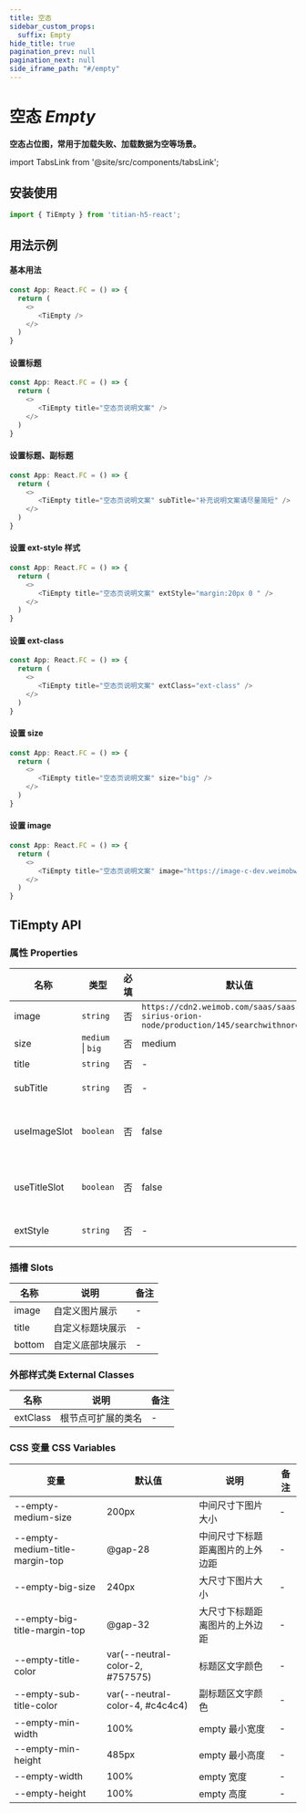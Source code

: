 ```yaml
---
title: 空态
sidebar_custom_props:
  suffix: Empty
hide_title: true
pagination_prev: null
pagination_next: null
side_iframe_path: "#/empty"
---
```


# 空态 _Empty_
**空态占位图，常用于加载失败、加载数据为空等场景。**

import TabsLink from '@site/src/components/tabsLink';

<TabsLink id="tiempty-api" />

## 安装使用

```ts showLineNumbers
import { TiEmpty } from 'titian-h5-react';
```

## 用法示例

#### 基本用法

```typescript tsx showLineNumbers
const App: React.FC = () => {
  return (
    <>
       <TiEmpty />
    </>
  )
}
```

#### 设置标题

```typescript tsx showLineNumbers
const App: React.FC = () => {
  return (
    <>
       <TiEmpty title="空态页说明文案" />
    </>
  )
}
```

#### 设置标题、副标题

```typescript tsx showLineNumbers
const App: React.FC = () => {
  return (
    <>
       <TiEmpty title="空态页说明文案" subTitle="补充说明文案请尽量简短" />
    </>
  )
}
```


#### 设置 ext-style 样式

```typescript tsx showLineNumbers
const App: React.FC = () => {
  return (
    <>
       <TiEmpty title="空态页说明文案" extStyle="margin:20px 0 " />
    </>
  )
}
```

#### 设置 ext-class

```typescript tsx showLineNumbers
const App: React.FC = () => {
  return (
    <>
       <TiEmpty title="空态页说明文案" extClass="ext-class" />
    </>
  )
}
```


#### 设置 size

```typescript tsx showLineNumbers
const App: React.FC = () => {
  return (
    <>
       <TiEmpty title="空态页说明文案" size="big" />
    </>
  )
}
```

#### 设置 image

```typescript tsx showLineNumbers
const App: React.FC = () => {
  return (
    <>
       <TiEmpty title="空态页说明文案" image="https://image-c-dev.weimobwmc.com/qa-On6X/8b97cd488593474ba4a8ccaa3c1a493f.png" />
    </>
  )
}
```



## TiEmpty API

### 属性 **Properties**

| 名称         | 类型              | 必填 | 默认值                                                                                         | 说明                | 备注 |
| ------------ | ----------------- | ---- | ---------------------------------------------------------------------------------------------- | ------------------- | ---- |
| image        | `string`          | 否   | `https://cdn2.weimob.com/saas/saas-fe-sirius-orion-node/production/145/searchwithnoresult.png` | 图片网址            |      |
| size         | `medium` \| `big` | 否   | medium                                                                                         | 尺寸                |      |
| title        | `string`          | 否   | -                                                                                              | 标题                | -    |
| subTitle     | `string`          | 否   | -                                                                                              | 副标题              | -    |
| useImageSlot | `boolean`         | 否   | false                                                                                          | 是否启用 image 插槽 | -    |
| useTitleSlot | `boolean`         | 否   | false                                                                                          | 是否启用 title 插槽 | -    |
| extStyle     | `string`          | 否   | -                                                                                              | 容器样式            | -    |

### 插槽 **Slots**

| 名称   | 说明             | 备注 |
| ------ | ---------------- | ---- |
| image  | 自定义图片展示   | -    |
| title  | 自定义标题块展示 | -    |
| bottom | 自定义底部块展示 | -    |

### 外部样式类 **External Classes**

| 名称     | 说明               | 备注 |
| -------- | ------------------ | ---- |
| extClass | 根节点可扩展的类名 | -    |

### CSS 变量 **CSS Variables**

| 变量                            | 默认值           | 说明                             | 备注 |
| ------------------------------- | ---------------- | -------------------------------- | ---- |
| --empty-medium-size             | 200px            | 中间尺寸下图片大小               | -    |
| --empty-medium-title-margin-top | @gap-28          | 中间尺寸下标题距离图片的上外边距 | -    |
| --empty-big-size                | 240px            | 大尺寸下图片大小                 | -    |
| --empty-big-title-margin-top    | @gap-32          | 大尺寸下标题距离图片的上外边距   | -    |
| --empty-title-color             | var(--neutral-color-2, #757575) | 标题区文字颜色                   | -    |
| --empty-sub-title-color         | var(--neutral-color-4, #c4c4c4) | 副标题区文字颜色                 | -    |
| --empty-min-width               | 100%             | empty 最小宽度                   | -    |
| --empty-min-height              | 485px            | empty 最小高度                   | -    |
| --empty-width                   | 100%             | empty 宽度                       | -    |
| --empty-height                  | 100%             | empty 高度                       | -    |
